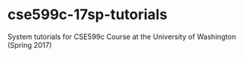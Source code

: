 # cse599c-17sp-tutorials
System tutorials for CSE599c Course at the University of Washington (Spring 2017)
